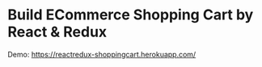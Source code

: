 # Build ECommerce Shopping Cart by React & Redux

Demo: https://reactredux-shoppingcart.herokuapp.com/
